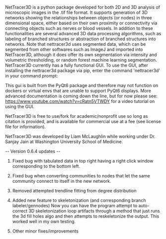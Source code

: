 NetTracer3D is a python package developed for both 2D and 3D analysis of microscopic images in the .tif file format. It supports generation of 3D networks showing the relationships between objects (or nodes) in three dimensional space, either based on their own proximity or connectivity via connecting objects such as nerves or blood vessels. In addition to these functionalities are several advanced 3D data processing algorithms, such as labeling of branched structures or abstraction of branched structures into networks. Note that nettracer3d uses segmented data, which can be segmented from other softwares such as ImageJ and imported into NetTracer3D, although it does offer its own segmentation via intensity and volumetric thresholding, or random forest machine learning segmentation. NetTracer3D currently has a fully functional GUI. To use the GUI, after installing the nettracer3d package via pip, enter the command 'nettracer3d' in your command prompt:


This gui is built from the PyQt6 package and therefore may not function on dockers or virtual envs that are unable to support PyQt6 displays. More advanced documentation is coming down the line, but for now please see: https://www.youtube.com/watch?v=cRatn5VTWDY
for a video tutorial on using the GUI.

NetTracer3D is free to use/fork for academic/nonprofit use so long as citation is provided, and is available for commercial use at a fee (see license file for information).

NetTracer3D was developed by Liam McLaughlin while working under Dr. Sanjay Jain at Washington University School of Medicine.

-- Version 0.6.4 updates --

1. Fixed bug with tabulated data in top right having a right click window corresponding to the bottom left.

2. Fixed bug when converting communities to nodes that let the same community connect to itself in the new network.

3. Removed attempted trendline fitting from degree distribution

4. Added new feature to skeletonization (and corresponding branch labeler/gennodes)
	Now you can have the program attempt to auto-correct 3D skeletonization loop artifacts through a method that just runs the 3d fill holes algo and then attempts to reskeletonize the output. This worked well in my own testing. 

5. Other minor fixes/improvements